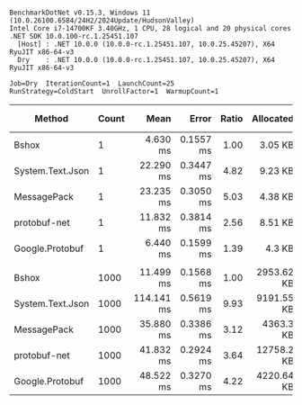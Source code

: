 ```

BenchmarkDotNet v0.15.3, Windows 11 (10.0.26100.6584/24H2/2024Update/HudsonValley)
Intel Core i7-14700KF 3.40GHz, 1 CPU, 28 logical and 20 physical cores
.NET SDK 10.0.100-rc.1.25451.107
  [Host] : .NET 10.0.0 (10.0.0-rc.1.25451.107, 10.0.25.45207), X64 RyuJIT x86-64-v3
  Dry    : .NET 10.0.0 (10.0.0-rc.1.25451.107, 10.0.25.45207), X64 RyuJIT x86-64-v3

Job=Dry  IterationCount=1  LaunchCount=25
RunStrategy=ColdStart  UnrollFactor=1  WarmupCount=1

```
| Method           | Count |       Mean |     Error | Ratio |  Allocated | Alloc Ratio |
|------------------|-------|-----------:|----------:|------:|-----------:|------------:|
| Bshox            | 1     |   4.630 ms | 0.1557 ms |  1.00 |    3.05 KB |        1.00 |
| System.Text.Json | 1     |  22.290 ms | 0.3447 ms |  4.82 |    9.23 KB |        3.03 |
| MessagePack      | 1     |  23.235 ms | 0.3050 ms |  5.03 |    4.38 KB |        1.44 |
| protobuf-net     | 1     |  11.832 ms | 0.3814 ms |  2.56 |    8.51 KB |        2.79 |
| Google.Protobuf  | 1     |   6.440 ms | 0.1599 ms |  1.39 |     4.3 KB |        1.41 |
|                  |       |            |           |       |            |             |
| Bshox            | 1000  |  11.499 ms | 0.1568 ms |  1.00 | 2953.62 KB |        1.00 |
| System.Text.Json | 1000  | 114.141 ms | 0.5619 ms |  9.93 | 9191.55 KB |        3.11 |
| MessagePack      | 1000  |  35.880 ms | 0.3386 ms |  3.12 |  4363.3 KB |        1.48 |
| protobuf-net     | 1000  |  41.832 ms | 0.2924 ms |  3.64 | 12758.2 KB |        4.32 |
| Google.Protobuf  | 1000  |  48.522 ms | 0.3270 ms |  4.22 | 4220.64 KB |        1.43 |
